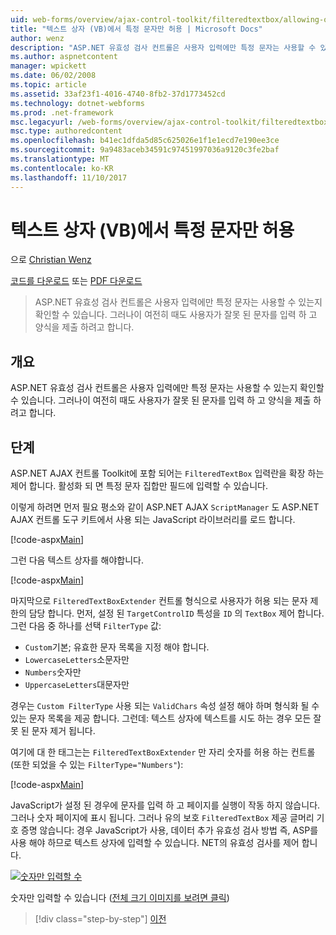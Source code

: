 ```yaml
---
uid: web-forms/overview/ajax-control-toolkit/filteredtextbox/allowing-only-certain-characters-in-a-text-box-vb
title: "텍스트 상자 (VB)에서 특정 문자만 허용 | Microsoft Docs"
author: wenz
description: "ASP.NET 유효성 검사 컨트롤은 사용자 입력에만 특정 문자는 사용할 수 있는지 확인할 수 있습니다. 그러나이 여전히 하더라도 사용자 입력에서 잘못 된..."
ms.author: aspnetcontent
manager: wpickett
ms.date: 06/02/2008
ms.topic: article
ms.assetid: 33af23f1-4016-4740-8fb2-37d1773452cd
ms.technology: dotnet-webforms
ms.prod: .net-framework
msc.legacyurl: /web-forms/overview/ajax-control-toolkit/filteredtextbox/allowing-only-certain-characters-in-a-text-box-vb
msc.type: authoredcontent
ms.openlocfilehash: b41ec1dfda5d85c625026e1f1e1ecd7e190ee3ce
ms.sourcegitcommit: 9a9483aceb34591c97451997036a9120c3fe2baf
ms.translationtype: MT
ms.contentlocale: ko-KR
ms.lasthandoff: 11/10/2017
---
```

<a name="allowing-only-certain-characters-in-a-text-box-vb"></a>텍스트 상자 (VB)에서 특정 문자만 허용
====================
으로 [Christian Wenz](https://github.com/wenz)

[코드를 다운로드](http://download.microsoft.com/download/4/c/2/4c2def7a-0d23-4055-91f9-1f18504167d7/FilteredTextBox0.vb.zip) 또는 [PDF 다운로드](http://download.microsoft.com/download/b/6/a/b6ae89ee-df69-4c87-9bfb-ad1eb2b23373/filteredtextbox0VB.pdf)

> ASP.NET 유효성 검사 컨트롤은 사용자 입력에만 특정 문자는 사용할 수 있는지 확인할 수 있습니다. 그러나이 여전히 때도 사용자가 잘못 된 문자를 입력 하 고 양식을 제출 하려고 합니다.


## <a name="overview"></a>개요

ASP.NET 유효성 검사 컨트롤은 사용자 입력에만 특정 문자는 사용할 수 있는지 확인할 수 있습니다. 그러나이 여전히 때도 사용자가 잘못 된 문자를 입력 하 고 양식을 제출 하려고 합니다.

## <a name="steps"></a>단계

ASP.NET AJAX 컨트롤 Toolkit에 포함 되어는 `FilteredTextBox` 입력란을 확장 하는 제어 합니다. 활성화 되 면 특정 문자 집합만 필드에 입력할 수 있습니다.

이렇게 하려면 먼저 필요 평소와 같이 ASP.NET AJAX `ScriptManager` 도 ASP.NET AJAX 컨트롤 도구 키트에서 사용 되는 JavaScript 라이브러리를 로드 합니다.

[!code-aspx[Main](allowing-only-certain-characters-in-a-text-box-vb/samples/sample1.aspx)]

그런 다음 텍스트 상자를 해야합니다.

[!code-aspx[Main](allowing-only-certain-characters-in-a-text-box-vb/samples/sample2.aspx)]

마지막으로 `FilteredTextBoxExtender` 컨트롤 형식으로 사용자가 허용 되는 문자 제한의 담당 합니다. 먼저, 설정 된 `TargetControlID` 특성을 `ID` 의 `TextBox` 제어 합니다. 그런 다음 중 하나를 선택 `FilterType` 값:

- `Custom`기본; 유효한 문자 목록을 지정 해야 합니다.
- `LowercaseLetters`소문자만
- `Numbers`숫자만
- `UppercaseLetters`대문자만

경우는 `Custom FilterType` 사용 되는 `ValidChars` 속성 설정 해야 하며 형식화 될 수 있는 문자 목록을 제공 합니다. 그런데: 텍스트 상자에 텍스트를 시도 하는 경우 모든 잘못 된 문자 제거 됩니다.

여기에 대 한 태그는는 `FilteredTextBoxExtender` 만 자리 숫자를 허용 하는 컨트롤 (또한 되었을 수 있는 `FilterType="Numbers"`):

[!code-aspx[Main](allowing-only-certain-characters-in-a-text-box-vb/samples/sample3.aspx)]

JavaScript가 설정 된 경우에 문자를 입력 하 고 페이지를 실행이 작동 하지 않습니다. 그러나 숫자 페이지에 표시 됩니다. 그러나 유의 보호 `FilteredTextBox` 제공 글머리 기호 증명 않습니다: 경우 JavaScript가 사용, 데이터 추가 유효성 검사 방법 즉, ASP를 사용 해야 하므로 텍스트 상자에 입력할 수 있습니다. NET의 유효성 검사를 제어 합니다.


[![숫자만 입력할 수](allowing-only-certain-characters-in-a-text-box-vb/_static/image2.png)](allowing-only-certain-characters-in-a-text-box-vb/_static/image1.png)

숫자만 입력할 수 있습니다 ([전체 크기 이미지를 보려면 클릭](allowing-only-certain-characters-in-a-text-box-vb/_static/image3.png))

>[!div class="step-by-step"]
[이전](allowing-only-certain-characters-in-a-text-box-cs.md)
